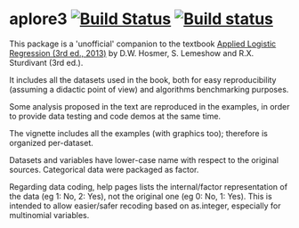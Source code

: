 # aplore3 [![Build Status](https://travis-ci.org/lbraglia/aplore3.svg)](https://travis-ci.org/lbraglia/aplore3) [![Build status](https://ci.appveyor.com/api/projects/status/1ak4xd92mq3c3kp1?svg=true)](https://ci.appveyor.com/project/lbraglia/aplore3)

This package is a 'unofficial' companion to the textbook [Applied Logistic
Regression (3rd ed., 2013)](http://www.wiley.com/WileyCDA/WileyTitle/productCd-0470582472.html) by D.W. Hosmer, S. Lemeshow and
R.X. Sturdivant (3rd ed.).

It includes all the datasets used in the book, both for easy reproducibility
(assuming a didactic point of view) and algorithms benchmarking purposes.

Some analysis proposed in the text are reproduced in the examples,
in order to provide data testing and code demos at the same time.

The vignette includes all the examples (with graphics too); therefore is
organized per-dataset.

Datasets and variables have lower-case name with respect to the
original sources. Categorical data were packaged as factor.

Regarding data coding, help pages lists the internal/factor representation
of the data (eg 1: No, 2: Yes), not the original one (eg 0: No, 1:
Yes). This is intended to allow easier/safer recoding based on
as.integer, especially for multinomial variables.